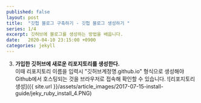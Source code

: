 ```yaml
---
published: false
layout: post
title:  "깃헙 블로그 구축하기 - 깃헙 블로그 생성하기 "
series: 1/4
excerpt: 깃허브에 블로그를 생성하는 방법을 배웁니다.
date:   2020-04-10 23:15:00 +0900
categories: jekyll
---
```

3. **가입한 깃허브에 새로운 리포지토리를 생성한다.**<br/> 이때 리포지토리 이름을 입력시 "깃허브계정명.github.io" 형식으로 생성해야 Github에서 호스팅되는 것을 브라우저로 접속해 확인할 수 있습니다.
![리포지토리 생성]({{ site.url }}/assets/article_images/2017-07-15-install-guide/jeky_ruby_install_4.PNG)